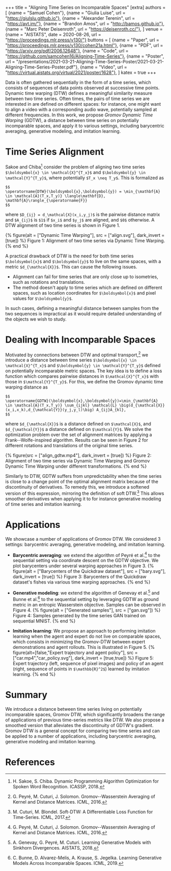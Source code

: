 +++
title = "Aligning Time Series on Incomparable Spaces"
[extra]
authors = [
    {name = "Samuel Cohen"},
    {name = "Giulia Luise", url = "https://giulslu.github.io"},
    {name = "Alexander Terenin", url = "https://avt.im/"},
    {name = "Brandon Amos", url = "http://bamos.github.io"},
    {name = "Marc Peter Deisenroth", url = "https://deisenroth.cc/"},
]
venue = {name = "AISTATS", date = 2020-08-26, url = "https://proceedings.mlr.press/v130/"}
buttons = [
    {name = "Paper", url = "https://proceedings.mlr.press/v130/cohen21a.html"},
    {name = "PDF", url = "https://arxiv.org/pdf/2006.12648"},
    {name = "Code", url = "https://github.com/samcohen16/Aligning-Time-Series"},
    {name = "Poster", url = "/presentations/2021-03-21-Aligning-Time-Series-Poster/2021-03-21-Aligning-Time-Series-Poster.pdf"},
    {name = "Video", url = "https://virtual.aistats.org/virtual/2021/poster/1628"},
]
katex = true
+++

Data is often gathered sequentially in the form of a time series, which consists of sequences of data points observed at successive time points. 
Dynamic time warping (DTW) defines a meaningful similarity measure between two time series.
Often times, the pairs of time series we are interested in are defined on different spaces: for instance, one might want to align a video with a corresponding audio wave, potentially sampled at different frequencies.
In this work, we propose *Gromov Dynamic Time Warping* (GDTW), a distance between time series on potentially incomparable spaces, and apply it to various settings, including barycentric averaging, generative modeling, and imitation learning.

# Time Series Alignment

Sakoe and Chiba[^dtw] consider the problem of aligning two time series `$\boldsymbol{x} \in \mathcal{X}^{T_x}$` and `$\boldsymbol{y} \in \mathcal{Y}^{T_y}$`, where potentially `$T_x \neq T_y$`.
This is formalized as

```
$$
\operatorname{DTW}(\boldsymbol{x},\boldsymbol{y}) = \min_{\mathbf{A} \in \mathcal{A}(T_x,T_y)} \langle\mathbf{D}, \mathbf{A}\rangle_{\operatorname{F}}
$$
```

where `$D_{ij} = d_\mathcal{X}(x_i,y_j)$` is the pairwise distance matrix and `$A_{ij}$` is  `$1$` if `$x_i$` and `$y_j$` are aligned, and `$0$` otherwise. 
A DTW alignment of two time series is shown in Figure 1.


{% figure(alt = ["Dynamic Time Warping"], src = ["align.svg"], dark_invert = [true]) %}
Figure 1: Alignment of two time series via Dynamic Time Warping.
{% end %}


A practical drawback of DTW is the need for both time series `$\boldsymbol{x}$` and `$\boldsymbol{y}$` to live on the same spaces, with a metric `$d_{\mathcal{X}}$`. 
This can cause the following issues.

* Alignment can fail for time series that are only close up to isometries, such as rotations and translations.
* The method doesn't apply to time series which are defined on different spaces, such as location coordinates for `$\boldsymbol{x}$` and pixel values for `$\boldsymbol{y}$`.

In such cases, defining a meaningful distance between samples from the two sequences is impractical as it would require detailed understanding of the objects we wish to study.

# Dealing with Incomparable Spaces

Motivated by connections between DTW and optimal transport,[^gw] we introduce a distance between time series `$\boldsymbol{x} \in \mathcal{X}^{T_x}$` and `$\boldsymbol{y} \in \mathcal{Y}^{T_y}$` defined on potentially incomparable metric spaces.
The key idea is to define a loss function which compares pairwise distances in `$\mathcal{X}^{T_x}$` with those in `$\mathcal{Y}^{T_y}$`. 
For this, we define the Gromov dynamic time warping distance as

```
$$
\operatorname{GDTW}(\boldsymbol{x},\boldsymbol{y})=\min_{\mathbf{A} \in \mathcal{A}(T_x,T_y)} \sum_{ijkl} \mathcal{L} \big(d_{\mathcal{X}}(x_i,x_k),d_{\mathcal{Y}}(y_j,y_l)\big) A_{ij}A_{kl},
$$
```

where `$d_{\mathcal{X}}$` is a distance defined on `$\mathcal{X}$`, and `$d_{\mathcal{Y}}$` a distance defined on `$\mathcal{Y}$`.
We solve the optimization problem over the set of alignment matrices by applying a Frank--Wolfe-inspired algorithm.
Results can be seen in Figure 2 for different rotations and translations of the original time series.


{% figure(src = ["align_gdtw.mp4"], dark_invert = [true]) %}
Figure 2: Alignment of two time series via Dynamic Time Warping and Gromov Dynamic Time Warping under different transformations.
{% end %}


Similarly to DTW, GDTW suffers from unpredictability when the time series is close to a change point of the optimal alignment matrix because of the discontinuity of derivatives. 
To remedy this, we introduce a softened version of this expression, mirroring the definition of soft DTW.[^sdtw]
This allows smoother derivatives when applying it to for instance generative modeling of time series and imitation learning.



# Applications

We showcase a number of applications of Gromov DTW.
We considered 3 settings: barycentric averaging, generative modeling, and imitation learning.


* **Barycentric averaging**: we extend the algorithm of Peyré et al.[^gw] to the sequential setting via coordinate descent on the GDTW objective. 
We plot barycenters under several warping approaches in Figure 3.
{% figure(alt = ["Barycenters of the Quickdraw dataset"], src = ["bary.svg"], dark_invert = [true]) %}
Figure 3: Barycenters of the Quickdraw dataset's fishes via various time warping approaches.
{% end %}


* **Generative modeling**: we extend the algorithm of Genevay et al.[^wgan] and Bunne et al.[^gwgan] to the sequential setting by leveraging GDTW as ground metric in an entropic Wasserstein objective. 
Samples can be observed in Figure 4.
{% figure(alt = ["Generated samples"], src = ["gan.svg"]) %}
Figure 4: Samples generated by the time series GAN trained on sequential MNIST.
{% end %}


* **Imitation learning**: We propose an approach to performing imitation learning when the agent and expert do not live on comparable spaces, which consists in minimizing the Gromov-DTW between expert demonstrations and agent rollouts. This is illustrated in Figure 5.
{% figure(alt=[false,"Expert trajectory and agent policy"], src = ["car.mp4","car_policy.svg"], dark_invert = [true,true]) %}
Figure 5: Expert trajectory (left, sequence of pixel images) and policy of an agent (right, sequence of points in `$\mathbb{R}^2$`) learned by imitation learning.
{% end %}


# Summary

We introduce a distance between time series living on potentially incomparable spaces, Gromov DTW, which significantly broadens the range of applications of previous time-series metrics like DTW. 
We also propose a smoothed version that alleviates the discontinuity of GDTW's gradient. 
Gromov DTW is a general concept for comparing two time series and can be applied to a number of applications, including barycentric averaging, generative modeling and imitation learning.

# References

[^dtw]: H. Sakoe, S. Chiba. Dynamic Programming Algorithm Optimization for Spoken Word Recognition. ICASSP, 2018.

[^gw]: G. Peyré, M. Cuturi, J. Solomon. Gromov--Wasserstein Averaging of Kernel and Distance Matrices. ICML, 2016.

[^sdtw]: M. Cuturi, M. Blondel. Soft-DTW: A Differentiable Loss Function for Time-Series. ICML, 2017.

[^wgan]: A. Genevay, G. Peyré, M. Cuturi. Learning Generative Models with Sinkhorn Divergences. AISTATS, 2018.

[^gwgan]: C. Bunne, D. Alvarez-Melis, A. Krause, S. Jegelka. Learning Generative Models Across Incomparable Spaces. ICML, 2019.
